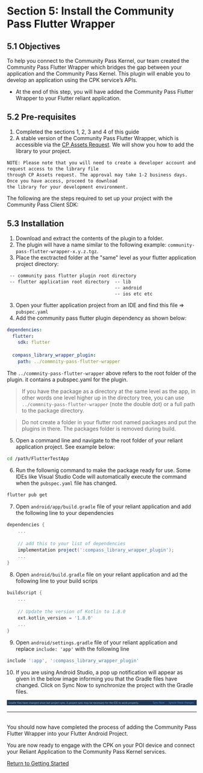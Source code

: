 # Section 5: Install the Community Pass Flutter Wrapper

## 5.1 Objectives

To help you connect to the Community Pass Kernel, our team created the Community Pass Flutter Wrapper which bridges the gap between your application and the Community Pass Kernel. This plugin will enable you to develop an application using the CPK service’s APIs.

- At the end of this step, you will have added the Community Pass Flutter Wrapper to your Flutter reliant application.

## 5.2 Pre-requisites

1. Completed the sections 1, 2, 3 and 4 of this guide
2. A stable version of the Community Pass Flutter Wrapper, which is accessible via the [CP Assets Request](https://developer.mastercard.com/cp-kernel-integration-api/documentation/cp-assets/cp-assets-request/). We will show you how to add the library to your project.

```
NOTE: Please note that you will need to create a developer account and request access to the library file
through CP Assets request. The approval may take 1-2 business days. Once you have access, proceed to download
the library for your development environment.
```

The following are the steps required to set up your project with the Community Pass Client SDK:

## 5.3 Installation

1. Download and extract the contents of the plugin to a folder.
2. The plugin will have a name similar to the following example: `community-pass-flutter-wrapper-x.y.z.tgz`.
3. Place the exctracted folder at the "same" level as your flutter application project directory:

```
 -- community pass flutter plugin root directory
 -- flutter application root directory  -- lib
                                        -- android
                                        -- ios etc etc
```

3. Open your flutter application project from an IDE and find this file => `pubspec.yaml`
4. Add the community pass flutter plugin dependency as shown below:

```yaml
dependencies:
  flutter:
    sdk: flutter

  compass_library_wrapper_plugin:
    path: ../commnity-pass-flutter-wrapper
```

The `../commnity-pass-flutter-wrapper` above refers to the root folder of the plugin. it contains a pubspec.yaml for the plugin.

> If you have the package as a directory at the same level as the app, in other words one level higher up in the directory tree, you can use `../commnity-pass-flutter-wrapper` (note the double dot) or a full path to the package directory.

> Do not create a folder in your flutter root named packages and put the plugins in there. The packages folder is removed during build.

5. Open a command line and navigate to the root folder of your reliant application project. See example below:

```sh
cd /path/FlutterTestApp
```

6. Run the follownig command to make the package ready for use. Some IDEs like Visual Studio Code will automatically execute the command when the `pubspec.yaml` file has changed.

```sh
flutter pub get
```

7. Open `android/app/build.gradle` file of your reliant application and add the following line to your dependencies

```gradle
dependencies {
    ...

    // add this to your list of dependencies
    implementation project(':compass_library_wrapper_plugin');
    ...
}
```

8. Open `android/build.gradle` file on your reliant application and ad the following line to your build scrips

```gradle
buildscript {
    ...

    // Update the version of Kotlin to 1.8.0
    ext.kotlin_version = '1.8.0'
    ...
}
```

9. Open `android/settings.gradle` file of your reliant application and replace `include: 'app'` with the following line

```gradle
include ':app', ':compass_library_wrapper_plugin'
```

10. If you are using Android Studio, a pop up notification will appear as given in the below image informing you that the Gradle files have changed. Click on Sync Now to synchronize the project with the Gradle files.

![](/docs/assets/android-studio-popup.png)

---

<br/>
You should now have completed the process of adding the Community Pass Flutter Wrapper into your Flutter Android Project.

You are now ready to engage with the CPK on your POI device and connect your Reliant Application to the Community Pass Kernel services.

[Return to Getting Started](README.md)
